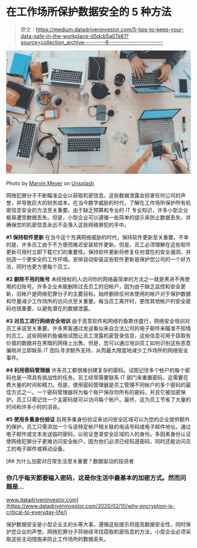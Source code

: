 # 在工作场所保护数据安全的 5 种方法

> 原文：<https://medium.datadriveninvestor.com/5-tips-to-keep-your-data-safe-in-the-workplace-d5dcb5a07a61?source=collection_archive---------6----------------------->

![](img/2a47b1aba6e6b4f820d85d69c2cc6fb5.png)

Photo by [Marvin Meyer](https://unsplash.com/@marvelous?utm_source=medium&utm_medium=referral) on [Unsplash](https://unsplash.com?utm_source=medium&utm_medium=referral)

网络犯罪分子不断瞄准企业以获取机密信息。这些数据泄露会损害任何公司的声誉，并导致巨大的财务成本。在当今数字威胁的时代，了解在工作场所保护所有机密信息安全的方法至关重要。由于缺乏预算和专业的 IT 专业知识，许多小型企业极易遭受数据丢失。但是，小型企业可以遵循一些简单的提示来防止数据丢失，并确保您的机密信息永远不会落入这些网络罪犯的手中。

**#1 保持软件更新**
在当今这个充满网络威胁的时代，保持软件更新至关重要。不幸的是，许多员工由于不方便而推迟安装软件更新。但是，员工必须理解在这些软件更新可用时立即下载它们的重要性。保持软件更新将修复任何潜在的安全漏洞，并创造一个更安全的工作环境。安排自动安装这些软件更新是保护您公司的一个好方法，同时也更方便每个员工。

**#2 删除不用的账号**
未经授权的人访问你的网络最简单的方法之一就是黑进不再使用的旧账号。许多企业未能删除过去员工的旧帐户，因为由于缺乏监控和安全更新，旧帐户是网络犯罪分子的主要目标。始终删除任何未使用的帐户对于保护数据和尽量减少工作场所的访问点至关重要。每当员工离开时，更改其他帐户的安全密码也很重要，以避免潜在的数据泄露。

**#3 对员工进行网络安全培训**
由于恶意软件和网络钓鱼欺诈盛行，网络安全培训对员工来说至关重要。许多黑客通过发送看似来自合法公司的电子邮件来瞄准不知情的员工。这些网络钓鱼骗局试图让员工泄露机密登录信息，这些信息可用于窃取有价值的数据并在黑暗的网络上出售。但是，您可以通过培训员工如何识别这些恶意骗局并立即联系 IT 团队寻求额外支持，从而最大限度地减少工作场所的网络安全事件。

**#4 利用密码管理器**
许多员工都很难创建复杂的密码。试图记住多个帐户的每个密码也是一项具有挑战性的任务。员工经常需要联系 IT 部门来重置密码，这需要花费大量的时间和精力。但是，使用密码管理器是员工管理不同帐户的多个密码的最佳方式之一。一个密码管理器将为每个账户保存你所有的密码，并且它被加密保护。员工只需记住一个主密码就可以访问每个账户。最终，这为员工节省了大量的时间和许多小时的沮丧。

**#5 使用多重身份验证**
启用多重身份验证来访问安全区域可以为您的企业提供额外的保护。员工只需添加一个与该特定帐户相关联的电话号码或电子邮件地址。通过电子邮件或文本发送临时密码，以验证登录安全区域的人的身份。多因素身份认证使网络犯罪分子更难访问安全帐户，因为他们必须已经知道密码，同时还能访问员工的电子邮件或移动设备。

[](https://www.datadriveninvestor.com/2020/02/10/why-encryption-is-critical-to-everyday-life/) [## 为什么加密对日常生活至关重要？数据驱动的投资者

### 你几乎每天都要输入密码，这是你生活中最基本的加密方式。然而问题是…

www.datadriveninvestor.com](https://www.datadriveninvestor.com/2020/02/10/why-encryption-is-critical-to-everyday-life/) 

保护数据安全是小型企业主的头等大事。遵循这些提示将提高数据安全性，同时保护您企业的声誉。网络犯罪分子将继续寻找窃取机密信息的方法，小型企业必须采取这些主动措施来防止工作场所的数据丢失。
